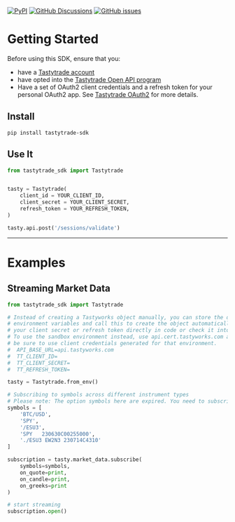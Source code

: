 [![PyPI](https://img.shields.io/pypi/v/tastytrade-sdk)](https://pypi.org/project/tastytrade-sdk/)
[![GitHub Discussions](https://img.shields.io/github/discussions/tastytrade/tastytrade-sdk-python)](https://github.com/tastytrade/tastytrade-sdk-python/discussions)
[![GitHub issues](https://img.shields.io/github/issues/tastytrade/tastytrade-sdk-python)](https://github.com/tastytrade/tastytrade-sdk-python/issues)

# Getting Started

Before using this SDK, ensure that you:
* have a [Tastytrade account](https://open.tastytrade.com/)
* have opted into the [Tastytrade Open API program](https://developer.tastytrade.com/)
* Have a set of OAuth2 client credentials and a refresh token for your personal OAuth2 app. See [Tastytrade OAuth2](https://developer.tastytrade.com/oauth/) for more details.

## Install

```shell
pip install tastytrade-sdk
```

## Use It

```python
from tastytrade_sdk import Tastytrade


tasty = Tastytrade(
    client_id = YOUR_CLIENT_ID,
    client_secret = YOUR_CLIENT_SECRET,
    refresh_token = YOUR_REFRESH_TOKEN,
)

tasty.api.post('/sessions/validate')
```

---

# Examples

## Streaming Market Data
```python
from tastytrade_sdk import Tastytrade

# Instead of creating a Tastyworks object manually, you can store the details in the following
# environment variables and call this to create the object automatically. Remember, never store
# your client secret or refresh token directly in code or check it into version control.
# To use the sandbox environment instead, use api.cert.tastyworks.com as the API_BASE_URL and
# be sure to use client credentials generated for that environment.
#  API_BASE_URL=api.tastyworks.com
#  TT_CLIENT_ID=
#  TT_CLIENT_SECRET=
#  TT_REFRESH_TOKEN=

tasty = Tastytrade.from_env()

# Subscribing to symbols across different instrument types
# Please note: The option symbols here are expired. You need to subscribe to an unexpired symbol to receive quote data
symbols = [
    'BTC/USD',
    'SPY',
    '/ESU3',
    'SPY   230630C00255000',
    './ESU3 EW2N3 230714C4310'
]

subscription = tasty.market_data.subscribe(
    symbols=symbols,
    on_quote=print,
    on_candle=print,
    on_greeks=print
)

# start streaming
subscription.open()
```